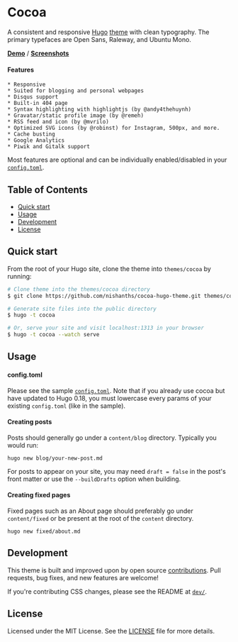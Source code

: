 # Cocoa

A consistent and responsive [Hugo](http://gohugo.io) [theme](https://github.com/spf13/hugoThemes/) with clean typography. The primary typefaces are Open Sans, Raleway, and Ubuntu Mono.

[__Demo__](https://themes.gohugo.io/theme/cocoa/) / [__Screenshots__](https://github.com/nishanths/cocoa-hugo-theme/blob/master/screenshots.md)

#### Features

```
* Responsive
* Suited for blogging and personal webpages
* Disqus support
* Built-in 404 page
* Syntax highlighting with highlightjs (by @andy4thehuynh)
* Gravatar/static profile image (by @remeh)
* RSS feed and icon (by @mvrilo)
* Optimized SVG icons (by @robinst) for Instagram, 500px, and more.
* Cache busting
* Google Analytics
* Piwik and Gitalk support
```

Most features are optional and can be individually enabled/disabled in your [`config.toml`](https://github.com/nishanths/cocoa-hugo-theme/blob/master/exampleSite/config.toml).

## Table of Contents

* [Quick start](#quick-start)
* [Usage](#usage)
* [Development](#development)
* [License](#license)

## Quick start 

From the root of your Hugo site, clone the theme into `themes/cocoa` by running:

```sh
# Clone theme into the themes/cocoa directory
$ git clone https://github.com/nishanths/cocoa-hugo-theme.git themes/cocoa

# Generate site files into the public directory
$ hugo -t cocoa

# Or, serve your site and visit localhost:1313 in your browser
$ hugo -t cocoa --watch serve
```

## Usage

#### config.toml

Please see the sample [`config.toml`](https://github.com/nishanths/cocoa-hugo-theme/blob/master/exampleSite/config.toml). Note that if you already use cocoa but have updated to Hugo 0.18, you must lowercase every params of your existing `config.toml` (like in the sample).

#### Creating posts

Posts should generally go under a `content/blog` directory. Typically you would run:

````
hugo new blog/your-new-post.md
````
For posts to appear on your site, you may need `draft = false` in the post's front matter or use the `--buildDrafts` option when building.

#### Creating fixed pages

Fixed pages such as an About page should preferably go under `content/fixed` or be present at the root of the `content` directory.

````
hugo new fixed/about.md
````

## Development

This theme is built and improved upon by open source [contributions](https://github.com/nishanths/cocoa-hugo-theme/graphs/contributors). Pull requests, bug fixes, and new features are welcome! 

If you're contributing CSS changes, please see the README at [`dev/`](dev).

## License

Licensed under the MIT License. See the [LICENSE](https://github.com/nishanths/cocoa-hugo-theme/blob/master/LICENSE) file for more details.
